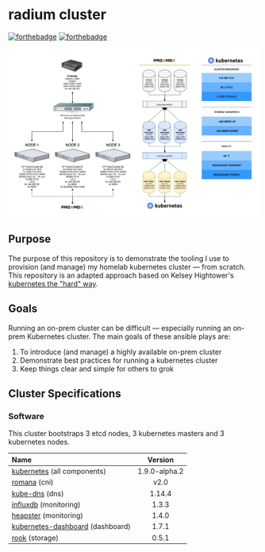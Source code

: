 # radium cluster

[![forthebadge](http://forthebadge.com/images/badges/built-with-love.svg)](http://forthebadge.com) [![forthebadge](http://forthebadge.com/images/badges/powered-by-electricity.svg)](http://forthebadge.com)

![cluster design](./documentation/cluster-design.jpg)

## Purpose

The purpose of this repository is to demonstrate the tooling I use to provision (and manage) my homelab kubernetes cluster &mdash; from scratch. This repository is an adapted approach based on Kelsey Hightower's [kubernetes the "hard" way](https://github.com/kelseyhightower/kubernetes-the-hard-way).

## Goals

Running an on-prem cluster can be difficult &mdash; especially running an on-prem Kubernetes cluster. The main goals of these ansible plays are:

1. To introduce (and manage) a highly available on-prem cluster
1. Demonstrate best practices for running a kubernetes cluster
1. Keep things clear and simple for others to grok

## Cluster Specifications

### Software

This cluster bootstraps 3 etcd nodes, 3 kubernetes masters and 3 kubernetes nodes.

| Name | Version |
|:-----|:-------:|
| [kubernetes](https://github.com/kubernetes/kubernetes) (all components) | 1.9.0-alpha.2 |
| [romana](http://romana.io/) (cni) | v2.0 |
| [kube-dns](https://github.com/kubernetes/kubernetes/tree/master/cluster/addons/dns) (dns) | 1.14.4 |
| [influxdb](https://www.influxdata.com/) (monitoring) | 1.3.3 |
| [heapster](https://github.com/kubernetes/heapster) (monitoring) | 1.4.0 |
| [kubernetes-dashboard](https://github.com/kubernetes/dashboard) (dashboard) | 1.7.1 |
| [rook](https://rook.io/) (storage) | 0.5.1 |
